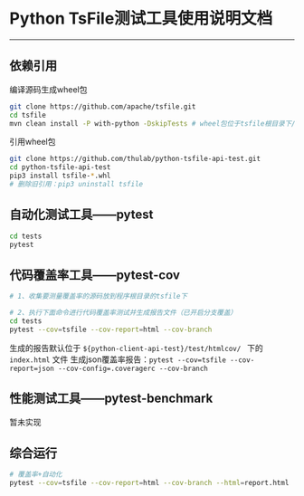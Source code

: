 # Python TsFile测试工具使用说明文档

----

## 依赖引用

编译源码生成wheel包

```bash
git clone https://github.com/apache/tsfile.git
cd tsfile
mvn clean install -P with-python -DskipTests # wheel包位于tsfile根目录下/python/dist中

```

引用wheel包

```bash
git clone https://github.com/thulab/python-tsfile-api-test.git
cd python-tsfile-api-test
pip3 install tsfile-*.whl
# 删除旧引用：pip3 uninstall tsfile
```

## 自动化测试工具——pytest

```bash
cd tests
pytest
```

## 代码覆盖率工具——pytest-cov

```bash
# 1、收集要测量覆盖率的源码放到程序根目录的tsfile下

# 2、执行下面命令进行代码覆盖率测试并生成报告文件（已开启分支覆盖）
cd tests
pytest --cov=tsfile --cov-report=html --cov-branch
```

生成的报告默认位于 `${python-client-api-test}/test/htmlcov/ ` 下的`index.html` 文件
生成json覆盖率报告：`pytest --cov=tsfile --cov-report=json --cov-config=.coveragerc --cov-branch`

## 性能测试工具——pytest-benchmark

暂未实现

## 综合运行

```bash
# 覆盖率+自动化
pytest --cov=tsfile --cov-report=html --cov-branch --html=report.html
```
